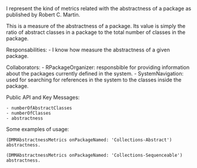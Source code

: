 I represent the kind of metrics related with the abstractness of a package as published by Robert C. Martin.

This is a measure of the abstractness of a package. Its value is simply the ratio of abstract classes in a package to the total number of classes in the package.

Responsabilities:
    - I know how measure the abstractness of a given package.

Collaborators:
    - RPackageOrganizer: responsbible for providing information about the packages currently defined in the system.
    - SystemNavigation: used for searching for references in the system to the classes inside the package.

Public API and Key Messages:

    - numberOfAbstractClasses
    - numberOfClasses
    - abstractness

Some  examples of usage:

    (DMMAbstractnessMetrics onPackageNamed: 'Collections-Abstract') abstractness. 

    (DMMAbstractnessMetrics onPackageNamed: 'Collections-Sequenceable') abstractness. 
